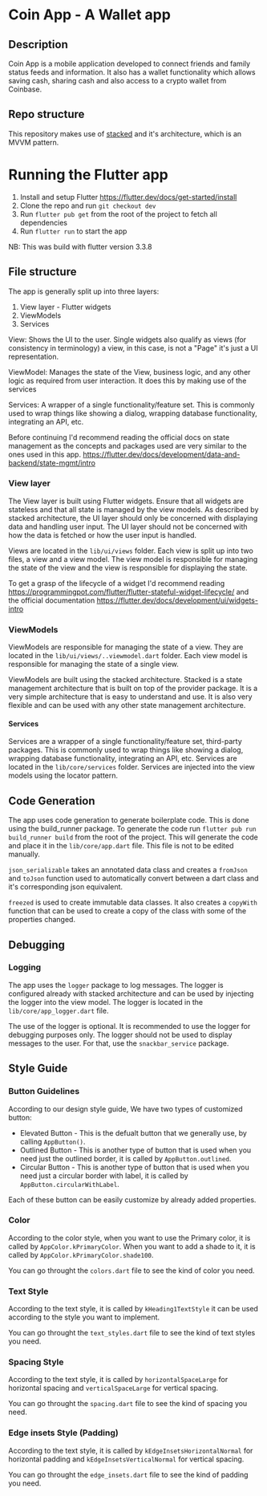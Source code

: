 # Coin App - A Wallet app

## Description
Coin App is a mobile application developed to connect friends and family status feeds and information. It also has a wallet functionality which allows saving cash, sharing cash and also access to a crypto wallet from Coinbase. 

## Repo structure
This repository makes use of [stacked](https://pub.dev/packages/stacked) and it's architecture, which is an MVVM pattern.

# Running the Flutter app

1. Install and setup Flutter https://flutter.dev/docs/get-started/install
2. Clone the repo and run `git checkout dev`
3. Run `flutter pub get` from the root of the project to fetch all dependencies
4. Run `flutter run` to start the app

NB: This was build with flutter version 3.3.8

## File structure

The app is generally split up into three layers:

1. View layer - Flutter widgets
2. ViewModels
3. Services

View: Shows the UI to the user. Single widgets also qualify as views (for consistency in terminology) a view, in this case, is not a "Page" it's just a UI representation.

ViewModel: Manages the state of the View, business logic, and any other logic as required from user interaction. It does this by making use of the services

Services: A wrapper of a single functionality/feature set. This is commonly used to wrap things like showing a dialog, wrapping database functionality, integrating an API, etc.

Before continuing I'd recommend reading the official docs on state management as the concepts and packages used are very similar to the ones used in this app. https://flutter.dev/docs/development/data-and-backend/state-mgmt/intro

### View layer

The View layer is built using Flutter widgets. Ensure that all widgets are stateless and that all state is managed by the view models. As described by stacked architecture, the UI layer should only be concerned with displaying data and handling user input. The UI layer should not be concerned with how the data is fetched or how the user input is handled.

Views are located in the `lib/ui/views` folder. Each view is split up into two files, a view and a view model. The view model is responsible for managing the state of the view and the view is responsible for displaying the state.

To get a grasp of the lifecycle of a widget I'd recommend reading https://programmingpot.com/flutter/flutter-stateful-widget-lifecycle/ and the official documentation https://flutter.dev/docs/development/ui/widgets-intro

### ViewModels

ViewModels are responsible for managing the state of a view. They are located in the `lib/ui/views/..viewmodel.dart` folder. Each view model is responsible for managing the state of a single view.

ViewModels are built using the stacked architecture. Stacked is a state management architecture that is built on top of the provider package. It is a very simple architecture that is easy to understand and use. It is also very flexible and can be used with any other state management architecture.

#### Services

Services are a wrapper of a single functionality/feature set, third-party packages. This is commonly used to wrap things like showing a dialog, wrapping database functionality, integrating an API, etc. Services are located in the `lib/core/services` folder. Services are injected into the view models using the locator pattern.


## Code Generation

The app uses code generation to generate boilerplate code. This is done using the build_runner package. To generate the code run `flutter pub run build_runner build` from the root of the project. This will generate the code and place it in the `lib/core/app.dart` file. This file is not to be edited manually.

`json_serializable` takes an annotated data class and creates a `fromJson` and `toJson` function used to automatically convert between a dart class and it's corresponding json equivalent.

`freezed` is used to create immutable data classes. It also creates a `copyWith` function that can be used to create a copy of the class with some of the properties changed. 

## Debugging

### Logging

The app uses the `logger` package to log messages. The logger is configured already with stacked architecture and can be used by injecting the logger into the view model. The logger is located in the `lib/core/app_logger.dart` file.

The use of the logger is optional. It is recommended to use the logger for debugging purposes only. The logger should not be used to display messages to the user. For that, use the `snackbar_service` package.

## Style Guide
 ### Button Guidelines
  According to our design style guide, We have two types of customized button:
  - Elevated Button - This is the defualt button that we generally use, by calling `AppButton()`. 
  - Outlined Button - This is another type of button that is used when you need just the outlined border, it is called by `AppButton.outlined`.
  - Circular Button - This is another type of button that is used when you need just a circular border with label, it is called by `AppButton.circularWithLabel`.

  Each of these button can be easily customize by already added properties.

### Color 
According to the color style, when you want to use the Primary color, it is called by `AppColor.kPrimaryColor`.
When you want to add a shade to it, it is called by `AppColor.kPrimaryColor.shade100`.

You can go throught the `colors.dart` file to see the kind of color you need.

### Text Style
According to the text style, it is called by `kHeading1TextStyle` it can be used according to the style you want to implement.

You can go throught the `text_styles.dart` file to see the kind of text styles you need.

### Spacing Style 
According to the text style, it is called by `horizontalSpaceLarge` for horizontal spacing and `verticalSpaceLarge` for vertical spacing.

You can go throught the `spacing.dart` file to see the kind of spacing you need.

### Edge insets Style (Padding)
According to the text style, it is called by `kEdgeInsetsHorizontalNormal` for horizontal padding and `kEdgeInsetsVerticalNormal` for vertical spacing.

You can go throught the `edge_insets.dart` file to see the kind of padding you need.

